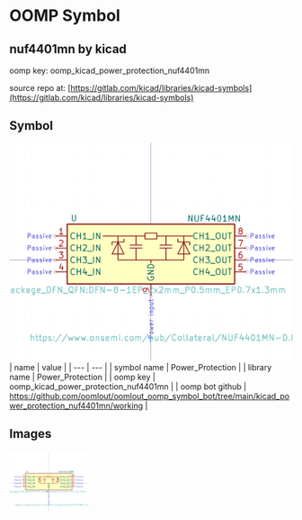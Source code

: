 # OOMP Symbol  
## nuf4401mn  by kicad  
  
oomp key: oomp_kicad_power_protection_nuf4401mn  
  
source repo at: [https://gitlab.com/kicad/libraries/kicad-symbols](https://gitlab.com/kicad/libraries/kicad-symbols)  
## Symbol  
  
[![working.png](working_600.png)](working.png)  
| name | value | 
| --- | --- | 
| symbol name | Power_Protection | 
| library name | Power_Protection | 
| oomp key | oomp_kicad_power_protection_nuf4401mn | 
| oomp bot github | https://github.com/oomlout/oomlout_oomp_symbol_bot/tree/main/kicad_power_protection_nuf4401mn/working | 
## Images  
  
[![working.png](working_140.png)](working.png)  
